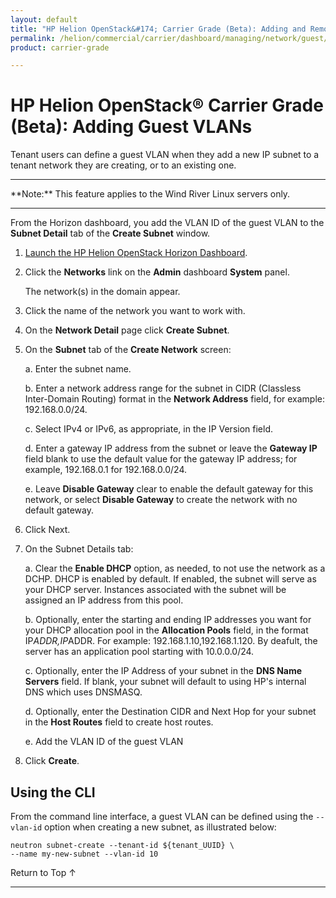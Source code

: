 ```yaml
---
layout: default
title: "HP Helion OpenStack&#174; Carrier Grade (Beta): Adding and Removing Subnets"
permalink: /helion/commercial/carrier/dashboard/managing/network/guest/vlan/
product: carrier-grade

---
```

<!--UNDER REVISION-->

<script>

function PageRefresh {
onLoad="window.refresh"
}

PageRefresh();

</script>

<!-- <p style="font-size: small;"> <a href="/helion/commercial/carrier/ga1/install/">&#9664; PREV</a> | <a href="/helion/commercial/carrier/ga1/install-overview/">&#9650; UP</a> | <a href="/helion/commercial/carrier/ga1/">NEXT &#9654;</a></p> -->

# HP Helion OpenStack&#174; Carrier Grade (Beta): Adding Guest VLANs

Tenant users can define a guest VLAN when they add a new IP subnet to a tenant network they are creating, or to an existing one.

<hr>
**Note:** This feature applies to the Wind River Linux servers only.
<hr>

From the Horizon dashboard, you add the VLAN ID of the guest VLAN to the **Subnet Detail** tab of the **Create Subnet** window.

1. [Launch the HP Helion OpenStack Horizon Dashboard](/helion/openstack/carrier/dashboard/login/).

2. Click the **Networks** link on the **Admin** dashboard **System** panel.

	The network(s) in the domain appear. 

3. Click the name of the network you want to work with.

4. On the **Network Detail** page click **Create Subnet**.

5. On the **Subnet** tab of the **Create Network** screen:

	a. Enter the subnet name.

	b. Enter a network address range for the subnet in CIDR (Classless Inter-Domain Routing) format in the **Network Address** field, for example: 192.168.0.0/24.

	c. Select IPv4 or IPv6, as appropriate, in the IP Version field.

	d. Enter a gateway IP address from the subnet or leave the **Gateway IP** field blank to use the default value for the gateway IP address; for example, 192.168.0.1 for 192.168.0.0/24.

	e. Leave **Disable Gateway** clear to enable the default gateway for this network, or select **Disable Gateway** to create the network with no default gateway.

6. Click Next.

7. On the Subnet Details tab:

	a. Clear the **Enable DHCP** option, as needed, to not use the network as a DCHP. DHCP is enabled by default. If enabled, the subnet will serve as your DHCP server. Instances associated with the subnet will be assigned an IP address from this pool. 

	b. Optionally, enter the starting and ending IP addresses you want for your DHCP allocation pool in the **Allocation Pools** field, in the format IP*ADDR,IP*ADDR. For example: 192.168.1.10,192.168.1.120. By deafult, the server has an application pool starting with 10.0.0.0/24.

	c. Optionally, enter the IP Address of your subnet in the **DNS Name Servers** field. If blank, your subnet will default to using HP's internal DNS which uses DNSMASQ.

	d. Optionally, enter the Destination CIDR and Next Hop for your subnet in the **Host Routes** field to create host routes.

	e. Add the VLAN ID of the guest VLAN

8. Click **Create**.  

## Using the CLI

From the command line interface, a guest VLAN can be defined using the `--vlan-id` option when creating a new subnet, as illustrated below:

	neutron subnet-create --tenant-id ${tenant_UUID} \
	--name my-new-subnet --vlan-id 10

<a href="#top" style="padding:14px 0px 14px 0px; text-decoration: none;"> Return to Top &#8593; </a>

----
